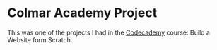 # Colmar Academy Project

This was one of the projects I had in the [Codecademy](https://www.codecademy.com/) course: Build a Website form Scratch.
